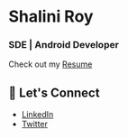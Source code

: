 # Shalini Roy
### SDE | Android Developer 

Check out my [Resume](https://drive.google.com/file/d/1_yIs8JWZsOgkzw1-aigjaV2iEDoe245W/view?usp=sharing)

## 💬 Let's Connect
- [LinkedIn](https://www.linkedin.com/in/shalini-roy-784816249/)
- [Twitter](https://x.com/shal_r20)
